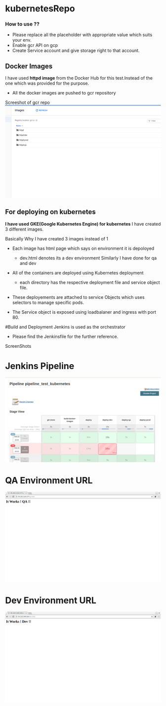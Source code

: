 # kubernetesRepo

### How to use ??
* Please replace all the placeholder with appropriate value which suits your env.
* Enable gcr API on gcp
* Create Service account and give storage right to that account.


## Docker Images

I have used __httpd image__ from the Docker Hub for this test.Instead of the one which was provided for the purpose.
* All the docker images are pushed to gcr repository

Screeshot of gcr repo
![GitHub Logo](/images/gcr.png)


## For deploying on kubernetes

__I have used GKE(Google Kubernetes Engine) for kubernetes__
I have created 3 different images.


Basically Why I have created 3 images instead of 1

* Each image has html page which says on environment it is depoloyed

   * dev.html denotes its a dev environment
Similarly I have done for qa and dev

* All of the containers are deployed using Kubernetes deployment
   * each directory has the respective deployment file and service object file.
* These deployements are attached to service Objects which uses selectors to manage specific pods.
* The Service object is exposed using loadbalaner and ingress with port 80.


#Build and Deployment
Jenkins is used as the orchestrator
* Please find the Jenkinsfile for the further reference.

ScreenShots
# Jenkins Pipeline

![GitHub Logo](/images/Jenkins.png)


# QA Environment URL

![GitHub Logo](/images/qa_html.png)

# Dev Environment URL

![GitHub Logo](/images/dev_html.png)

